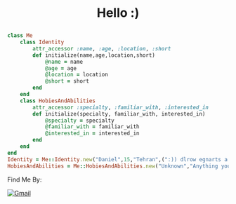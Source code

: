 
# <p align="center">Hello :)</p>

<div align="left">

```ruby
class Me
	class Identity
		attr_accessor :name, :age, :location, :short
		def initialize(name,age,location,short)
			@name = name
			@age = age
			@location = location
			@short = short
		end
	end
	class HobiesAndAbilities 
		attr_accessor :specialty, :familiar_with, :interested_in
		def initialize(specialty, familiar_with, interested_in)
			@specialty = specialty
			@familiar_with = familiar_with
			@interested_in = interested_in
		end
	end
end
Identity = Me::Identity.new("Daniel",15,"Tehran",(":)) dlrow egnarts a ni tsol dna tsoL").reverse!)
HobiesAndAbilities = Me::HobiesAndAbilities.new("Unknown","Anything you need","Everything")
```

</div>

Find Me By:

[![Gmail](https://img.shields.io/badge/Gmail-D14836?style=for-the-badge&logo=gmail&logoColor=white)](mailto:danyalghlaby@gmail.com)
